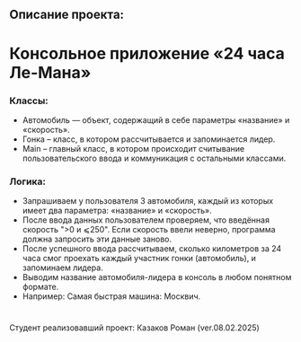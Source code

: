 ## Описание проекта:
# Консольное приложение «24 часа Ле-Мана»

### Классы:
* Автомобиль — объект, содержащий в себе параметры «название» и «скорость».
* Гонка – класс, в котором рассчитывается и запоминается лидер.
* Main – главный класс, в котором происходит считывание пользовательского ввода и коммуникация
  с остальными классами.

### Логика:
* Запрашиваем у пользователя 3 автомобиля, каждый из которых имеет два параметра:
  «название» и «скорость».
* После ввода данных пользователем проверяем, что введённая скорость ">0 и ⩽250".
  Если скорость ввели неверно, программа должна запросить эти данные заново.
* После успешного ввода рассчитываем, сколько километров за 24 часа смог проехать каждый участник
  гонки (автомобиль), и запоминаем лидера.
* Выводим название автомобиля-лидера в консоль в любом понятном формате.
* Например: Самая быстрая машина: Москвич.
#


Студент реализовавший проект: Казаков Роман (ver.08.02.2025)
